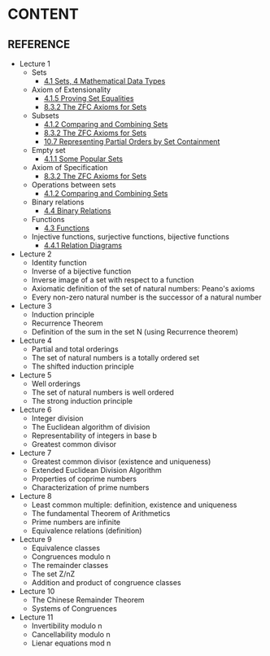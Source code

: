 # CONTENT

## REFERENCE
- Lecture 1
  - Sets
    - [4.1 Sets, 4 Mathematical Data Types](https://courses.csail.mit.edu/6.042/spring18/mcs.pdf#section.4.1)
  - Axiom of Extensionality
    - [4.1.5 Proving Set Equalities](https://courses.csail.mit.edu/6.042/spring18/mcs.pdf#subsection.4.1.5)
    - [8.3.2 The ZFC Axioms for Sets](https://courses.csail.mit.edu/6.042/spring18/mcs.pdf#subsection.8.3.2)
  - Subsets
    - [4.1.2 Comparing and Combining Sets](https://courses.csail.mit.edu/6.042/spring18/mcs.pdf#subsection.4.1.2)
    - [8.3.2 The ZFC Axioms for Sets](https://courses.csail.mit.edu/6.042/spring18/mcs.pdf#subsection.8.3.2)
    - [10.7 Representing Partial Orders by Set Containment](https://courses.csail.mit.edu/6.042/spring18/mcs.pdf#section.10.7)
  - Empty set
    - [4.1.1 Some Popular Sets](https://courses.csail.mit.edu/6.042/spring18/mcs.pdf#subsection.4.1.1)
  - Axiom of Specification
    - [8.3.2 The ZFC Axioms for Sets](https://courses.csail.mit.edu/6.042/spring18/mcs.pdf#subsection.8.3.2)
  - Operations between sets
    - [4.1.2 Comparing and Combining Sets](https://courses.csail.mit.edu/6.042/spring18/mcs.pdf#subsection.4.1.2)
  - Binary relations
    - [4.4 Binary Relations](https://courses.csail.mit.edu/6.042/spring18/mcs.pdf#section.4.4)
  - Functions
    - [4.3 Functions](https://courses.csail.mit.edu/6.042/spring18/mcs.pdf#section.4.3)
  - Injective functions, surjective functions, bijective functions
    - [4.4.1 Relation Diagrams](https://courses.csail.mit.edu/6.042/spring18/mcs.pdf#subsection.4.4.1)
- Lecture 2
  - Identity function
  - Inverse of a bijective function
  - Inverse image of a set with respect to a function
  - Axiomatic definition of the set of natural numbers: Peano's axioms
  - Every non-zero natural number is the successor of a natural number
- Lecture 3
  - Induction principle
  - Recurrence Theorem
  - Definition of the sum in the set N (using Recurrence theorem)
- Lecture 4
  - Partial and total orderings
  - The set of natural numbers is a totally ordered set
  - The shifted induction principle
- Lecture 5
  - Well orderings
  - The set of natural numbers is well ordered
  - The strong induction principle
- Lecture 6
  - Integer division
  - The Euclidean algorithm of division
  - Representability of integers in base b
  - Greatest common divisor
- Lecture 7
  - Greatest common divisor (existence and uniqueness)
  - Extended Euclidean Division Algorithm
  - Properties of coprime numbers
  - Characterization of prime numbers
- Lecture 8
  - Least common multiple: definition, existence and uniqueness
  - The fundamental Theorem of Arithmetics
  - Prime numbers are infinite
  - Equivalence relations (definition)
- Lecture 9
  - Equivalence classes
  - Congruences modulo n
  - The remainder classes
  - The set Z/nZ
  - Addition and product of congruence classes
- Lecture 10
  - The Chinese Remainder Theorem
  - Systems of Congruences
- Lecture 11
  - Invertibility modulo n
  - Cancellability modulo n
  - Lienar equations mod n
